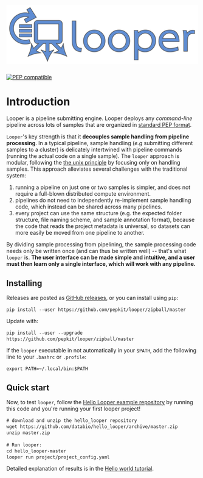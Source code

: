 # <img src="img/looper_logo.svg" class="img-header">

[![PEP compatible](http://pepkit.github.io/img/PEP-compatible-green.svg)](http://pepkit.github.io)

# Introduction

Looper is a pipeline submitting engine. Looper deploys any *command-line* pipeline across lots of samples that are organized in [standard PEP format](https://pepkit.github.io/docs/home/).

`Looper`'s key strength is that it **decouples sample handling from pipeline processing**. In a typical pipeline, sample handling (*e.g* submitting different samples to a cluster) is delicately intertwined with pipeline commands (running the actual code on a single sample). The `looper` approach is modular, following the [the unix principle](https://en.wikipedia.org/wiki/Unix_philosophy) by focusing only on handling samples. This approach alleviates several challenges with the traditional system:

1. running a pipeline on just one or two samples is simpler, and does not require a full-blown distributed compute environment.
2. pipelines do not need to independently re-implement sample handling code, which instead can be shared across many pipelines.
3. every project can use the same structure (e.g. the expected folder structure, file naming scheme, and sample annotation format), because the code that reads the project metadata is universal, so datasets can more easily be moved from one pipeline to another.

By dividing sample processing from pipelining, the sample processing code needs only be written once (and can thus be written well) -- that's what `looper` is. **The user interface can be made simple and intuitive, and a user must then learn only a single interface, which will work with any pipeline.**

## Installing

Releases are posted as [GitHub releases](https://github.com/pepkit/looper/releases), or you can install using `pip`:


```
pip install --user https://github.com/pepkit/looper/zipball/master
```

Update with:

```
pip install --user --upgrade https://github.com/pepkit/looper/zipball/master
```

If the `looper` executable in not automatically in your `$PATH`, add the following line to your `.bashrc` or `.profile`:

```
export PATH=~/.local/bin:$PATH
```

## Quick start

Now, to test `looper`, follow the [Hello Looper example repository](https://github.com/databio/hello_looper) by running this code and you're running your first looper project!


```
# download and unzip the hello_looper repository
wget https://github.com/databio/hello_looper/archive/master.zip
unzip master.zip

# Run looper:
cd hello_looper-master
looper run project/project_config.yaml
```

Detailed explanation of results is in the [Hello world tutorial](hello-world.md).
